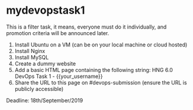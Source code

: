 # mydevopstask1

This is a filter task, it means, everyone must do it individually, and promotion criteria will be announced later.
1. Install Ubuntu on a VM (can be on your local machine or cloud hosted)
2. Install Nginx
3. Install MySQL
4. Create a dummy website
5. Add a basic HTML page containing the following string: HNG 6.0 DevOps Task 1 - {{your_username}}
6. Share the URL to this page on #devops-submission (ensure the URL is publicly accessible)

Deadline: 18th/September/2019
